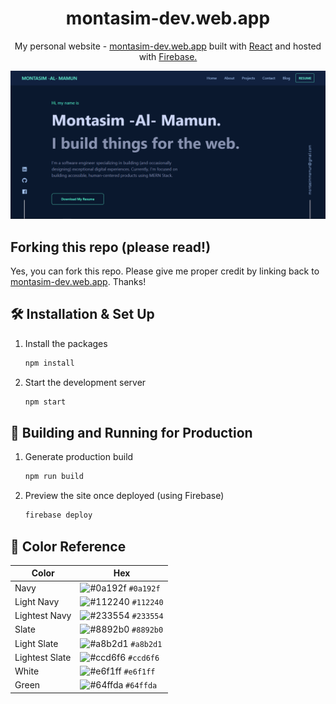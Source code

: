 <h1 align="center">
  montasim-dev.web.app 
</h1>
<p align="center">
  My personal website - <a href="https://montasim-dev.web.app/" target="_blank">montasim-dev.web.app</a> built with <a href="https://reactjs.org/" target="_blank">React</a> and hosted with <a href="https://firebase.google.com/" target="_blank">Firebase.</a>
</p>

![demo](./src/assets/images/websitePreview.PNG)

## Forking this repo (please read!)

Yes, you can fork this repo. Please give me proper credit by linking back to [montasim-dev.web.app](https://montasim-dev.web.app/). Thanks!

## 🛠 Installation & Set Up

1. Install the packages

   ```sh
   npm install
   ```

2. Start the development server

   ```sh
   npm start
   ```

## 🚀 Building and Running for Production

1. Generate production build

   ```sh
   npm run build
   ```

2. Preview the site once deployed (using Firebase)

   ```sh
   firebase deploy
   ```

## 🎨 Color Reference

| Color          | Hex                                                                |
| -------------- | ------------------------------------------------------------------ |
| Navy           | ![#0a192f](https://via.placeholder.com/10/0a192f?text=+) `#0a192f` |
| Light Navy     | ![#112240](https://via.placeholder.com/10/0a192f?text=+) `#112240` |
| Lightest Navy  | ![#233554](https://via.placeholder.com/10/303C55?text=+) `#233554` |
| Slate          | ![#8892b0](https://via.placeholder.com/10/8892b0?text=+) `#8892b0` |
| Light Slate    | ![#a8b2d1](https://via.placeholder.com/10/a8b2d1?text=+) `#a8b2d1` |
| Lightest Slate | ![#ccd6f6](https://via.placeholder.com/10/ccd6f6?text=+) `#ccd6f6` |
| White          | ![#e6f1ff](https://via.placeholder.com/10/e6f1ff?text=+) `#e6f1ff` |
| Green          | ![#64ffda](https://via.placeholder.com/10/64ffda?text=+) `#64ffda` |
